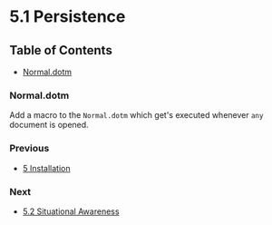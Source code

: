 # 5.1 Persistence

## Table of Contents

- [Normal.dotm](https://github.com/0xsyr0/Red-Team-Playbooks/blob/master/5-Installation/5.1-Persistence.md#Normaldotm)

### Normal.dotm

Add a macro to the `Normal.dotm` which get's executed whenever `any` document is opened.

### Previous

- [5 Installation](https://github.com/0xsyr0/Red-Team-Playbooks/blob/master/5-Installation/5-Installation.md)

### Next

- [5.2 Situational Awareness](https://github.com/0xsyr0/Red-Team-Playbooks/blob/master/5-Installation/5.2-Situational-Awareness.md)
